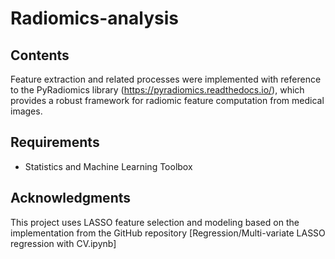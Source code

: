 # Radiomics-analysis


## Contents 
Feature extraction and related processes were implemented with reference to the PyRadiomics library (https://pyradiomics.readthedocs.io/), which provides a robust framework for radiomic feature computation from medical images.

## Requirements
- Statistics and Machine Learning Toolbox

## Acknowledgments
This project uses LASSO feature selection and modeling based on the implementation from the GitHub repository [Regression/Multi-variate LASSO regression with CV.ipynb]

